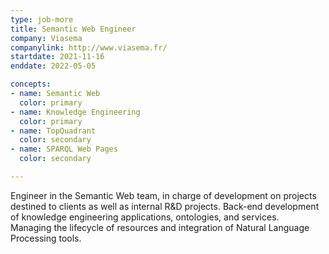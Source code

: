 ```yaml
---
type: job-more
title: Semantic Web Engineer
company: Viasema
companylink: http://www.viasema.fr/
startdate: 2021-11-16
enddate: 2022-05-05

concepts:
- name: Semantic Web
  color: primary
- name: Knowledge Engineering
  color: primary
- name: TopQuadrant
  color: secondary
- name: SPARQL Web Pages
  color: secondary

---
```

Engineer in the Semantic Web team, in charge of development on projects destined to clients as well as internal R&D projects.
Back-end development of knowledge engineering applications, ontologies, and services.  
Managing the lifecycle of resources and integration of Natural Language Processing tools.